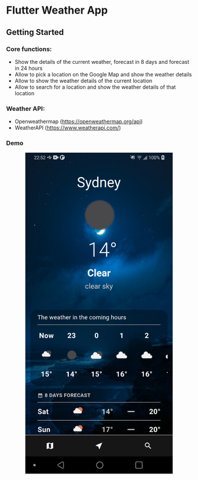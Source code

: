 # Flutter Weather App

## Getting Started

### Core functions:
 - Show the details of the current weather, forecast in 8 days and forecast in 24 hours
 - Allow to pick a location on the Google Map and show the weather details
 - Allow to show the weather details of the current location
 - Allow to search for a location and show the weather details of that location

### Weather API:
 - Openweathermap (https://openweathermap.org/api)
 - WeatherAPI (https://www.weatherapi.com/)

### Demo

<img src="demo/Screenshot_20230421-225242.png" width="400" style="margin-left: auto; margin-right: auto; margin-bottom: 50px; display: block;"/>
